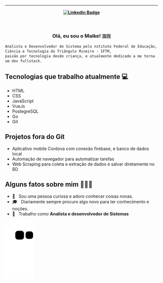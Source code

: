 <h4 align="center">
 
<hr>

[![Linkedin Badge](https://img.shields.io/badge/-Linkedin-blue?style=for-the-badge&logo=Linkedin&logoColor=white)](https://www.linkedin.com/in/maikehenrique/)

</h4>

<h3 align="center">  <br>

Olá, eu sou o Maike! 🇧🇷
<br>

</h3>

```
Analista e Desenvolvedor de Sistema pelo nstituto Federal de Educação, Ciência e Tecnologia do Triângulo Mineiro - IFTM,
paixão por tecnologia desde criança, e atualmente dedicado a me torna um dev fullstack. 
```
## Tecnologias que trabalho atualmente 💻
  - HTML
  - CSS
  - JavaScript
  - VueJs
  - PostegreSQL
  - Go
  - Git
 
## Projetos fora do Git
 - Aplicativo mobile Cordova com conexão firebase, e banco de dados local
 - Automação de navegador para automatizar tarefas
 - Web Scraping para coleta e extração de dados e salvar diretamente no BD
 
## Alguns fatos sobre mim 👨🏻‍💻

- 🤔 &nbsp; Sou uma pessoa curiosa e adoro conhecer coisas novas.
- 🎓 &nbsp; Diariamente sempre procuro algo novo para ter conhecimento e noções.
- 💼 &nbsp; Trabalho como **Analista e desenvolvedor de Sistemas**


![Snake animation](https://github.com/rafaballerini/rafaballerini/blob/output/github-contribution-grid-snake.svg)

